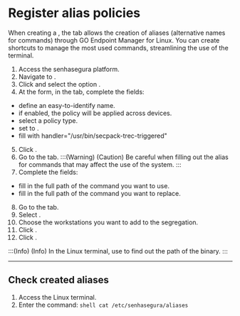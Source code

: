 # Register alias policies 

When creating a , the  tab allows the creation of aliases (alternative names for commands) through GO Endpoint Manager for Linux. You can create shortcuts to manage the most used commands, streamlining the use of the terminal.

1. Access the senhasegura platform.
2. Navigate to .
3. Click  and select the option .
4. At the  form, in the  tab, complete the fields:
*  define an easy-to-identify name. 
*  if enabled, the policy will be applied across devices.
*  select a policy type.
*  set to .
*  fill with handler="/usr/bin/secpack-trec-triggered"
5. Click . 
6. Go to the  tab.
:::(Warning) (Caution)
Be careful when filling out the alias for commands that may affect the use of the system.
:::
7. Complete the fields:
*  fill in the full path of the command you want to use.
*  fill in the full path of the command you want to replace.

8. Go to the  tab.
9. Select .
10. Choose the workstations you want to add to the segregation.
11. Click .
12. Click .

:::(Info) (Info)
In the Linux terminal, use  to find out the path of the binary.
:::

* * *
## Check created aliases
1. Access the Linux terminal.
2. Enter the command: 
`shell
cat /etc/senhasegura/aliases
`